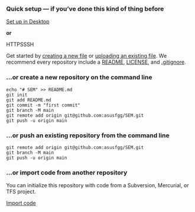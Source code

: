 ### **Quick setup** — if you’ve done this kind of thing before

[ Set up in Desktop](x-github-client://openRepo/https://github.com/asusfgg/SEM)

**or**

HTTPSSSH



Get started by [creating a new file](https://github.com/asusfgg/SEM/new/main) or [uploading an existing file](https://github.com/asusfgg/SEM/upload). We recommend every repository include a [README](https://github.com/asusfgg/SEM/new/main?readme=1), [LICENSE](https://github.com/asusfgg/SEM/new/main?filename=LICENSE.md), and [.gitignore](https://github.com/asusfgg/SEM/new/main?filename=.gitignore).

### …or create a new repository on the command line



```
echo "# SEM" >> README.md
git init
git add README.md
git commit -m "first commit"
git branch -M main
git remote add origin git@github.com:asusfgg/SEM.git
git push -u origin main
```

### …or push an existing repository from the command line



```
git remote add origin git@github.com:asusfgg/SEM.git
git branch -M main
git push -u origin main
```

### …or import code from another repository

You can initialize this repository with code from a Subversion, Mercurial, or TFS project.

[Import code](https://github.com/asusfgg/SEM/import)
